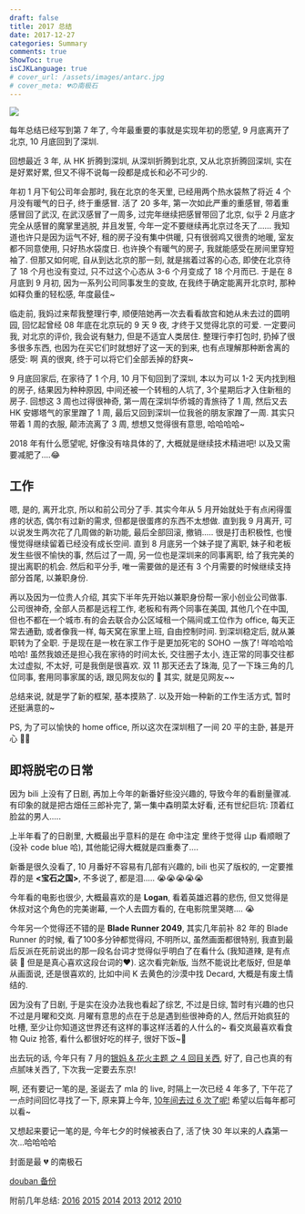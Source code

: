 ```yaml
---
draft: false
title: 2017 总结
date: 2017-12-27
categories: Summary
comments: true
ShowToc: true
isCJKLanguage: true
# cover_url: /assets/images/antarc.jpg
# cover_meta: 💔の南极石
---
```


![](https://static.zhuzi.dev/2017/12/antarc.jpg)

每年总结已经写到第 7 年了, 今年最重要的事就是实现年初的愿望, 9 月底离开了北京, 10 月底回到了深圳.

回想最近 3 年, 从 HK 折腾到深圳, 从深圳折腾到北京, 又从北京折腾回深圳, 实在是好累好累, 但又不得不说每一段都是成长和必不可少的.

年初 1 月下旬公司年会那时, 我在北京的冬天里, 已经用两个热水袋熬了将近 4 个月没有暖气的日子, 终于重感冒. 活了 20 多年, 第一次如此严重的重感冒, 带着重感冒回了武汉, 在武汉感冒了一周多, 过完年继续把感冒带回了北京, 似乎 2 月底才完全从感冒的魔掌里逃脱, 并且发誓, 今年一定不要继续再北京过冬天了...... 我知道也许只是因为运气不好, 租的房子没有集中供暖, 只有很弱鸡又很贵的地暖, 室友都不同意使用,  只好热水袋度日. 也许换个有暖气的房子, 我就能感受在房间里穿短袖了. 但那又如何呢, 自从到达北京的那一刻, 就是揣着过客的心态, 即使在北京待了 18 个月也没有变过, 只不过这个心态从 3-6 个月变成了 18 个月而已. 于是在 8 月底到 9 月初, 因为一系列公司同事发生的变故, 在我终于确定能离开北京时, 那种如释负重的轻松感, 年度最佳~

临走前, 我妈过来帮我整理行李, 顺便陪她再一次去看看故宫和她从未去过的圆明园, 回忆起曾经 08 年底在北京玩的 9 天 9 夜, 才终于又觉得北京的可爱. 一定要问我, 对北京的评价, 我会说有魅力, 但是不适宜人类居住. 整理行李打包时, 扔掉了很多很多东西, 也因为在买它们时就想好了这一天的到来, 也有点理解那种断舍离的感受: 啊 真的很爽, 终于可以将它们全部丢掉的舒爽~

9 月底回家后, 在家待了 1 个月, 10 月下旬回到了深圳, 本以为可以 1-2 天内找到租的房子, 结果因为种种原因, 中间还被一个转租的人坑了, 3个星期后才入住新租的房子. 回想这 3 周也过得很神奇, 第一周在深圳华侨城的青旅待了 1 周, 然后又去 HK 安娜塔气的家里蹭了 1 周, 最后又回到深圳一位我爸的朋友家蹭了一周. 其实只带着 1 周的衣服, 颠沛流离了 3 周, 想想又觉得很有意思, 哈哈哈哈~

2018 年有什么愿望呢, 好像没有啥具体的了, 大概就是继续技术精进吧! 以及又需要减肥了....😂

## 工作
嗯, 是的, 离开北京, 所以和前公司分了手. 其实今年从 5 月开始就处于有点闲得蛋疼的状态, 偶尔有过新的需求, 但都是很蛋疼的东西不太想做. 直到我 9 月离开, 可以说发生两次花了几周做的新功能, 最后全部回滚, 撤销..... 很是打击积极性, 也慢慢觉得继续留着已经没有成长空间. 直到 8 月底另一个妹子提了离职, 妹子和老板发生些很不愉快的事, 然后过了一周, 另一位也是深圳来的同事离职, 给了我完美的提出离职的机会. 然后和平分手, 唯一需要做的是还有 3 个月需要的时候继续支持部分首尾, 以兼职身份.

再以及因为一位贵人介绍, 其实下半年先开始以兼职身份帮一家小创业公司做事. 公司很神奇, 全部人员都是远程工作, 老板和有两个同事在美国, 其他几个在中国, 但也不都在一个城市.有的会去联合办公区域租一个隔间或工位作为 office, 每天正常去通勤, 或者像我一样, 每天窝在家里上班, 自由控制时间. 到深圳稳定后, 就从兼职转为了全职. 于是现在是一枚在家工作于是更加死宅的 SOHO 一族了! 咩哈哈哈哈哈! 虽然我娘还是担心我在家待的时间太长, 交往圈子太小, 连正常的同事交往都太过虚拟, 不太好, 可是我倒是很喜欢. 双 11 那天还去了珠海, 见了一下珠三角的几位同事, 套用同事家属的话, 跟见网友似的 🌝 其实, 就是见网友~~

总结来说, 就是学了新的框架, 基本摸熟了. 以及开始一种新的工作生活方式, 暂时还挺满意的~

PS, 为了可以愉快的  home office, 所以这次在深圳租了一间 20 平的主卧, 甚是开心 💃🏻

## 即将脱宅の日常
因为 bili 上没有了日剧, 再加上今年的新番好些没兴趣的, 导致今年的看剧量骤减. 有印象的就是把古畑任三郎补完了, 第一集中森明菜太好看, 还有世纪巨坑: 顶着红脸盆的男人.....

上半年看了的日剧里, 大概最出乎意料的是在 命中注定 里终于觉得 山p 看顺眼了(没补 code blue 哈), 其他能记得大概就是四重奏了....

新番是很久没看了, 10 月番好不容易有几部有兴趣的, bili 也买了版权的, 一定要推荐的是 **<宝石之国>**, 不多说了, 都是泪..... 😭😭😭😭😭

今年看的电影也很少, 大概最喜欢的是 **Logan**, 看着英雄迟暮的悲伤, 但又觉得是休叔对这个角色的完美谢幕, 一个人去圆方看的, 在电影院里哭瞎.... 😭

今年另一个觉得还不错的是 **Blade Runner 2049**, 其实几年前补 82 年的 Blade Runner 的时候, 看了100多分钟都觉得闷, 不明所以, 虽然画面都很特别, 我直到最后反派在死前说出的那一段名台词才觉得似乎明白了在看什么 (我知道辣, 是有点装 🌚 但是是真心喜欢这段台词的❤️). 这次看完新版, 当然不能说比老版好, 但是单从画面说, 还是很喜欢的, 比如中间 K 去黄色的沙漠中找 Decard, 大概是有废土情结的.

因为没有了日剧, 于是实在没办法我也看起了综艺, 不过是日综, 暂时有兴趣的也只不过是月曜和交岚. 月曜有意思的点在于总是遇到些很神奇的人, 然后开始疯狂的吐槽, 至少让你知道这世界还有这样的事这样活着的人什么的~ 看交岚最喜欢看食物 Quiz 抢答, 看什么都很好吃的样子, 很好下饭~🤗

出去玩的话, 今年只有 7 月的[银妈 & 花火主题 之 4 回目关西](https://www.douban.com/note/631062396/), 好了, 自己也真的有点腻味关西了, 下次我一定要去东京!

啊, 还有要记一笔的是, 圣诞去了 mla 的 live, 时隔上一次已经 4 年多了, 下午花了一点时间回忆寻找了一下, 原来算上今年, [10年间去过 6 次了呢!](https://www.douban.com/note/650710129/) 希望以后每年都可以看~

又想起来要记一笔的是, 今年七夕的时候被表白了, 活了快 30 年以来的人森第一次...哈哈哈哈

封面是最 💔 的南极石

[douban 备份](https://www.douban.com/note/650747131/)

附前几年总结: [2016](https://www.douban.com/note/600437210/) [2015](https://www.douban.com/note/532445213/) [2014](https://www.douban.com/note/475347560/) [2013](https://www.douban.com/note/329611675/) [2012](https://www.douban.com/note/255202347/) [2010](https://www.douban.com/note/125442027/)

